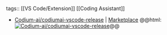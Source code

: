 tags:: [[VS Code/Extension]] [[Coding Assistant]]

- [Codium-ai/codiumai-vscode-release](https://github.com/Codium-ai/codiumai-vscode-release) | [Marketplace](https://marketplace.visualstudio.com/items?itemName=Codium.codium)
  @@html: <a href="https://github.com/Codium-ai/codiumai-vscode-release/"><img src="https://github-readme-stats-astronomer.vercel.app/api/pin/?username=Codium-ai&repo=codiumai-vscode-release&theme=tokyonight" alt="Codium-ai/codiumai-vscode-release"/></a>@@